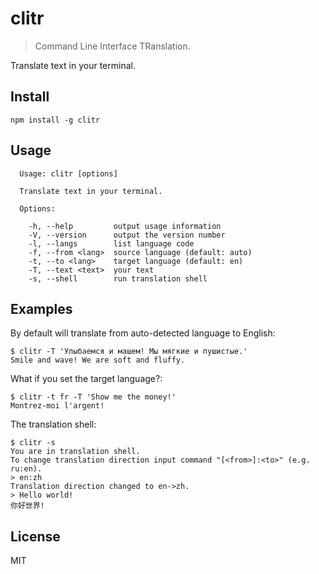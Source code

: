 # clitr

> Command Line Interface TRanslation.

Translate text in your terminal.

## Install

```
npm install -g clitr
```

## Usage

```
  Usage: clitr [options]

  Translate text in your terminal.

  Options:

    -h, --help         output usage information
    -V, --version      output the version number
    -l, --langs        list language code
    -f, --from <lang>  source language (default: auto)
    -t, --to <lang>    target language (default: en)
    -T, --text <text>  your text
    -s, --shell        run translation shell
```

## Examples

By default will translate from auto-detected language to English:
```
$ clitr -T 'Улыбаемся и машем! Мы мягкие и пушистые.'
Smile and wave! We are soft and fluffy.
```

What if you set the target language?:
```
$ clitr -t fr -T 'Show me the money!'
Montrez-moi l'argent!
```

The translation shell:
```
$ clitr -s
You are in translation shell.
To change translation direction input command "[<from>]:<to>" (e.g. ru:en).
> en:zh
Translation direction changed to en->zh.
> Hello world!
你好世界!
```

## License

MIT
